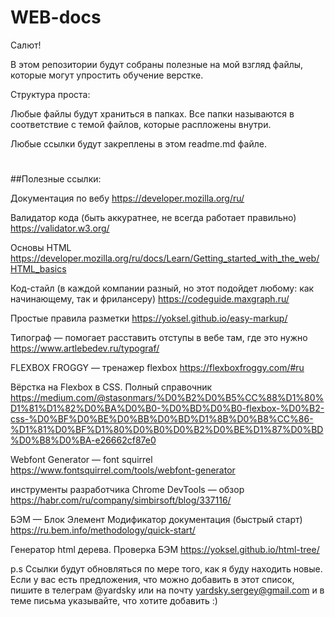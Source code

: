 # WEB-docs

Салют!

В этом репозитории будут собраны полезные на мой взгляд файлы,
которые могут упростить обучение верстке. 


Структура проста: 

Любые файлы будут храниться в папках. Все папки называются в соответствие с темой файлов,
которые распложены внутри.

Любые ссылки будут закреплены в этом readme.md файле.
#
##Полезные ссылки:

Документация по вебу
https://developer.mozilla.org/ru/

Валидатор кода (быть аккуратнее, не всегда работает правильно)
https://validator.w3.org/

Основы HTML
https://developer.mozilla.org/ru/docs/Learn/Getting_started_with_the_web/HTML_basics

Код-стайл (в каждой компании разный, но этот подойдет любому: как начинающему, так и фрилансеру)
https://codeguide.maxgraph.ru/

Простые правила разметки
https://yoksel.github.io/easy-markup/

Типограф — помогает расставить отступы в вебе там, где это нужно
https://www.artlebedev.ru/typograf/

FLEXBOX FROGGY — тренажер flexbox
https://flexboxfroggy.com/#ru

Вёрстка на Flexbox в CSS. Полный справочник
https://medium.com/@stasonmars/%D0%B2%D0%B5%CC%88%D1%80%D1%81%D1%82%D0%BA%D0%B0-%D0%BD%D0%B0-flexbox-%D0%B2-css-%D0%BF%D0%BE%D0%BB%D0%BD%D1%8B%D0%B8%CC%86-%D1%81%D0%BF%D1%80%D0%B0%D0%B2%D0%BE%D1%87%D0%BD%D0%B8%D0%BA-e26662cf87e0

Webfont Generator — font squirrel
https://www.fontsquirrel.com/tools/webfont-generator

инструменты разработчика Chrome DevTools — обзор
https://habr.com/ru/company/simbirsoft/blog/337116/

БЭМ — Блок Элемент Модификатор документация (быстрый старт)
https://ru.bem.info/methodology/quick-start/

Генератор html дерева. Проверка БЭМ
https://yoksel.github.io/html-tree/

 p.s
 Ссылки будут обновляться по мере того, как я буду находить новые.
 Если у вас есть предложения, что можно добавить в этот список,
 пишите в телеграм @yardsky или на почту yardsky.sergey@gmail.com и в теме письма указывайте, 
 что хотите добавить :) 
